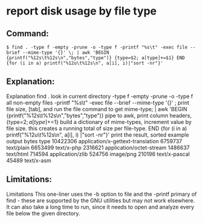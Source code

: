 # report disk usage by file type

## Command:
```
$ find . -type f -empty -prune -o -type f -printf "%s\t" -exec file --brief --mime-type '{}' \; | awk 'BEGIN {printf("%12s\t%12s\n","bytes","type")} {type=$2; a[type]+=$1} END {for (i in a) printf("%12u\t%12s\n", a[i], i)|"sort -nr"}'
```

## Explanation:
Explanation
find . look in current directory
-type f -empty -prune -o -type f all non-empty files
-printf "%s\t" -exec file --brief --mime-type '{}' \; print file size, [tab], and run the file command to get mime-type;
| awk 'BEGIN {printf("%12s\t%12s\n","bytes","type")}  pipe to awk, print column headers,
{type=$2; a[type]+=$1} build a dictionary of mime-types, increment value by file size. this creates a running total of size per file-type.
END {for (i in a) printf("%12u\t%12s\n", a[i], i) |"sort -nr"}' print the result, sorted
example output
       bytes            type
    10422306    application/x-gettext-translation
     6759737      text/plain
     6653499      text/x-php
     2316621    application/octet-stream
     1486637       text/html
      714594    application/zlib
      524756       image/png
      210196    text/x-pascal
       45489      text/x-asm

## Limitations:
Limitations
This one-liner uses the -b option to file and the -printf primary of find - these are supported by the GNU utilities but may not work elsewhere.  It can also take a long time to run, since it needs to open and analyze every file below the given directory.

